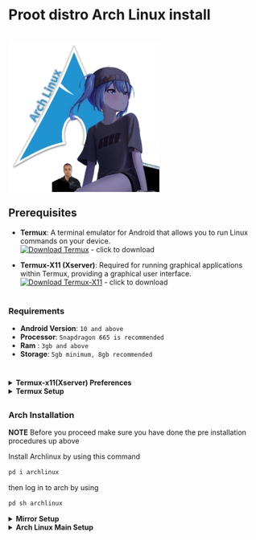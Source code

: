 # Proot distro Arch Linux install
<br><img width="300-" align="center" src="https://github.com/Welpyes/dotfiles-windows/blob/18d130b89831024092f5a6c05cc556dd70efd60f/wallpapers/20241018_195232.png">

## Prerequisites

- **Termux**: A terminal emulator for Android that allows you to run Linux commands on your device.  
  [![Download Termux](https://img.shields.io/badge/Download-Termux-brightgreen?style=for-the-badge&logo=android)](https://f-droid.org/repo/com.termux_118.apk) - click to download

- **Termux-X11 (Xserver)**: Required for running graphical applications within Termux, providing a graphical user interface.  
  [![Download Termux-X11](https://img.shields.io/badge/Download-Termux--X11-blue?style=for-the-badge&logo=linux)](https://github.com/ahmad1abbadi/extra/releases/download/apps/termux-x11.apk) - click to download 
# 

### Requirements
* **Android Version**: `10 and above`
* **Processor**: `Snapdragon 665 is recommended`
* **Ram** : `3gb and above`
* **Storage**: `5gb minimum, 8gb recommended`
# 
<details>
<summary><b>Termux-x11(Xserver) Preferences</b></summary>

#### Output  
- Display resolution mode  - Exact 
- Display resolution  - 1920x1080(minimum is 1280x720)
- Stretch to fit display  - Off
- Reseed screen while soft keyboard is open  - Off
- PIP mode  - Off
- Fullscreen on device display  - On
- Force landscape orientation  - On
- Hide display cutout (if any)  - Optional
- Keep Screen On - On

### Pointer
- Touchscreen input mode  - Trackpad  
- Show stylus click options  - Off
- Show mouse click helper overlay  - On
- Capture external mouse when possible  - On
- Transform captured pointer movements  - On  
- Enable tap-to-move for touchpads - Off

### Keyboard
Toggle Keyboard using back key - On
**Everything else is optional**

</details>

<details>
<summary><b>Termux Setup</b></summary>
<br> 
First off all use this to update repos and check for bad ones

```sh
termux-change-repo && pkg upgrade -y
```
![termux-change-repo1](https://github.com/Welpyes/Proot-distro-Arch-Linux/blob/a329f2be169ed71e6e812f926df9d911310c5c81/.Readme-Resources/termux-repos1.jpg)
![termux-change-repo2](https://github.com/Welpyes/Proot-distro-Arch-Linux/blob/a329f2be169ed71e6e812f926df9d911310c5c81/.Readme-Resources/termux-repos2.jpg)


<br> 
Installing additional repos

```sh
pkg install root-repo x11-repo tur-repo
```
<br>
Install proot-distro and necessary packages

```sh
pkg install termux-x11-nightly pulseaudio proot-distro wget
```
now thats finished lets move on to **Arch Setup**

</details>

## 

### Arch Installation 

**NOTE** Before you proceed make sure you have done the pre installation procedures up above

Install Archlinux by using this command
```bash
pd i archlinux
```
then log in to arch by using
```bash
pd sh archlinux
```

<details>
<summary><b>Mirror Setup</b></summary>

First of all we have to enable mirrors based on your region to achieve fast download speeds
```bash
nano /etc/pacman.d/mirrorlist
```
After executing that command, disable the Geo-ip server by adding a comment (#) in front of `server` entry <br>
example: **DONT COPY THIS**
```bash
## Geo-IP based mirror selection and load balancing
   Server = http://mirror.archlinuxarm.org/$arch/$repo`
/\
 L add # Here
```
after that just remove the comment on the servers you want based on your region
```bash
### Japan
## Tokyo
 # Server = http://jp.mirror.archlinuxarm.org/$arch/$repo
 /\
  L remove the # here
 ```
 then save the file by clicking `ctrl` then O<br>
 and closing nano by `ctrl` then X
 
</details>


<details>
<summary><b>Arch Linux Main Setup</b></summary>

Do a full system upgrade
```bash
pacman -Syyyyyyyyyyu
```
install sudo and xfce4 
```bash
pacman -S sudo xfce4
```
add user (add your username)
```bash
useradd -m -G wheel Welpyes
```
Add a password to your user
```bash
passwd Welpyes
```
open the sudoers file using this command 
```bash
nano /etc/sudoers
```
now scroll down and find `User Privilege Specification` one line under `root` add:
```bash
Welpyes ALL=(ALL) ALL
```
then save the file<br>
<br>
now we're gonna select your timezone using
```bash
tzselect
```
Choose your region and country and copy the `export` command it outputs<br>
eg. `export tz={timezone}` then execute it to save

exit archlinux by typing `exit` to return to termux

### Launching Archlinux
inside termux 
import the script using 
```bash
wget https://raw.githubusercontent.com/Welpyes/dotfiles-resource/refs/heads/main/startxfce4_arch.sh
```
Now if you changed the username open the script by using nano
```bash
nano startxfce4_arch.sh
```
and in line 25 change `Welpyes` to your username of choice<br>

now to launch arch linux just use this command
```bash
bash startxfce4_arch.sh
```


</details>